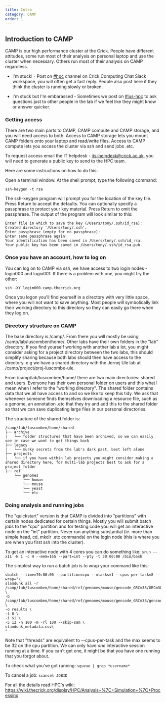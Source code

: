 ```yaml
---
title: Intro
category: CAMP
order: 1
---
```


## Introduction to CAMP

CAMP is our high performance cluster at the Crick.
People have different attitudes, some run most of their analysis on personal laptop and use the cluster when necessary.
Others run most of their analysis on CAMP regardless.

- I'm stuck! - Post on [#hpc](https://app.slack.com/client/T0H1NAC7M/C2Z0C6Y1L/details/top) channel on Crick Computing Chat Slack workspace, you will often get a fast reply. People also post here if they think the cluster is running slowly or broken.

- I'm stuck but I'm embarassed - Sometimes we post on [#lus-hpc](https://app.slack.com/client/T0H1NAC7M/G4HDXGVC3/details/top) to ask questions just to other people in the lab if we feel like they might know or answer quicker.


### Getting access

There are two main parts to CAMP, CAMP compute and CAMP storage, and you will need access to both.
Access to CAMP storage lets you mount CAMP folders onto your laptop and read/write files.
Access to CAMP compute lets you access the cluster via ssh and send jobs .etc.

To request access email the IT helpdesk - its-helpdesk@crick.ac.uk, you will need to generate a public key to send to the HPC team. 

Here are some instructions on how to do this:

Open a terminal window. At the shell prompt, type the following command:

`ssh-keygen -t rsa`

The ssh-keygen program will prompt you for the location of the key file. Press Return to accept the defaults. You can optionally specify a passphrase to protect your key material. Press Return to omit the passphrase. The output of the program will look similar to this:

```
Enter file in which to save the key (/Users/tony/.ssh/id_rsa):
Created directory '/Users/tony/.ssh'.
Enter passphrase (empty for no passphrase):
Enter same passphrase again:
Your identification has been saved in /Users/tony/.ssh/id_rsa.
Your public key has been saved in /Users/tony/.ssh/id_rsa.pub.
```

### Once you have an account, how to log on

You can log on to CAMP via ssh, we have access to two login nodes - login000 and login001. If there is a problem with one, you might try the other:

`ssh -XY login000.camp.thecrick.org`

Once you logon you'll find yourself in a directory with very little space, where you will not want to save anything.
Most people will symbolically link their working directory to this directory so they can easily go there when they log on.

### Directory structure on CAMP

The base directory is /camp/. From there you will mostly be using /camp/lab/luscomben/home/. Other labs have their own folders in the "lab" directory. If you find yourself working with another lab a lot, you might consider asking for a project directory between the two labs, this should simplify sharing because both labs should then have access to the directory. e.g we have a shared directory with the Jernej Ule lab at /camp/project/proj-luscombe-ule.

From /camp/lab/luscomben/home/ there are two main directories: shared and users. Everyone has their own personal folder on users and this what I mean when I refer to the "working directory". The shared folder contains data that we all have access to and so we like to keep this tidy. We ask that whenever someone finds themselves downloading a resource file, such as a genome, an annotation .etc that they try and add this to the shared folder so that we can save duplicating large files in our personal directories.

The structure of the shared folder is:

```
/camp/lab/luscomben/home/shared
├── archive
|   └── folder structures that have been archived, so we can easily see in case we want to get things back
├── legacy
|   └── murky secrets from the lab's dark past, best left alone
├── projects
|   └── if you have within lab projects you might consider making a shared directory here, for multi-lab projects best to ask for a project folder
├── ref
    └── genomes
        └── human
        └── mouse
        └── yeast
        └── etc
```

### Doing analysis and running jobs

The "quickstart" version is that CAMP is divided into "partitions" with certain nodes dedicated for certain things.
Mostly you will submit batch jobs to the "cpu" partition and for testing code you will get an interactive node on the "int" partition. 
Never run anything substantial (ie. more than simple head, cd, mkdir .etc commands) on the login node (this is where you are when you first ssh into the cluster).

To get an interactive node with 4 cores you can do something like:
`srun --x11 -N 1 -c 4 --mem=16G --part=int --pty -t 30:00:00 /bin/bash`

The simplest way to run a batch job is to wrap your command like this:
```
sbatch --time=70:00:00 --partition=cpu --ntasks=1 --cpus-per-task=8 --wrap="\
slamdunk all -r /camp/lab/luscomben/home/shared/ref/genomes/mouse/gencode_GRCm38/GRCm38.releaseM25.primary_assembly.genome.fa.gz \
-b /camp/lab/luscomben/home/shared/ref/genomes/mouse/gencode_GRCm38/gencode.vM25.primary_assembly.3primeUTR.bed \
-o results \
-t 8 \
-i $i \
-5 12 -n 100 -m -rl 100 --skip-sam \
slamdunk_metadata.csv\
"
```

Note that "threads" are equivalent to --cpus-per-task and the max seems to be 32 on the cpu partition.
We can only have *one* interactive session running at a time. If you can't get one, it might be that you have one running that you forgot about.

To check what you've got running:
`squeue | grep *username*`

To cancel a job:
`scancel JOBID`

For all the details read HPC's wiki: https://wiki.thecrick.org/display/HPC/Analysis+%7C+Simulation+%7C+Processing

